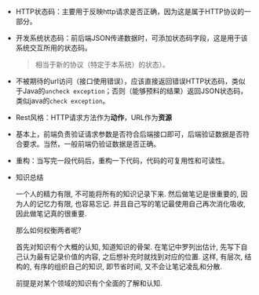 - HTTP状态码：主要用于反映http请求是否正确，因为这是属于HTTP协议的一部分。

- 开发系统状态码：前后端JSON传递数据时，可添加状态码字段，这是用于该系统交互所用的状态码。

  > 相当于新的协议（特定于本系统）的状态）。

- 不被期待的url访问（接口使用错误），应该直接返回错误HTTP状态码，类似于Java的`uncheck exception`；否则（能够预料的结果）返回JSON状态码，类似java的`check exception`。

- Rest风格：HTTP请求方法作为**动作**，URL作为**资源**

- 基本上，前端负责验证请求参数是否符合后端接口即可，后端验证数据是否符合要求。当然，一般前端仍验证数据是否正确。

- 重构：当写完一段代码后，重构一下代码，代码的可复用性和可读性。

* 知识总结

  一个人的精力有限, 不可能将所有的知识记录下来. 然后做笔记是很重要的, 因为人的记忆力有限, 也容易忘记. 并且自己写的笔记最使用自己再次消化吸收, 因此做笔记真的很重要.

  那么如何权衡两者呢?

  首先对知识有个大概的认知, 知道知识的骨架. 在笔记中罗列出估计, 先写下自己认为最有记录价值的内容, 之后想补充时就找到对应的位置. 这样, 有层次, 结构的, 有序的组织自己的知识, 即节省时间, 又不会让笔记凌乱和分散.

  前提是对某个领域的知识有个全面的了解和认知.